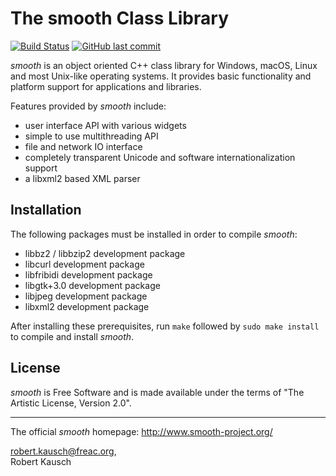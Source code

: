The smooth Class Library
====================================================================================================
[![Build Status](https://travis-ci.com/enzo1982/smooth.svg?branch=master)](https://travis-ci.com/enzo1982/smooth) [![GitHub last commit](https://img.shields.io/github/last-commit/enzo1982/smooth.svg)](https://github.com/enzo1982/smooth/commits/master)

_smooth_ is an object oriented C++ class library for Windows, macOS, Linux and most Unix-like operating systems. It provides basic functionality and platform support for applications and libraries.

Features provided by _smooth_ include:

- user interface API with various widgets
- simple to use multithreading API
- file and network IO interface
- completely transparent Unicode and software internationalization support
- a libxml2 based XML parser


Installation
------------

The following packages must be installed in order to compile _smooth_:

- libbz2 / libbzip2 development package
- libcurl development package
- libfribidi development package
- libgtk+3.0 development package
- libjpeg development package
- libxml2 development package

After installing these prerequisites, run `make` followed by `sudo make install` to compile and install _smooth_.


License
-------

_smooth_ is Free Software and is made available under the terms of "The Artistic License, Version 2.0".


----------------------------------------------------------------------------------------------------
The official _smooth_ homepage: http://www.smooth-project.org/

robert.kausch@freac.org,<br/>
Robert Kausch
